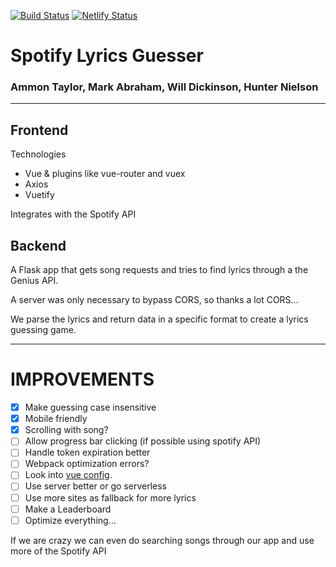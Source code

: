 [![Build Status](https://travis-ci.org/russell-hustle/lyrical.svg?branch=main)](https://travis-ci.org/russell-hustle/lyrical) [![Netlify Status](https://api.netlify.com/api/v1/badges/c43063cc-a07c-4eb4-ab82-99ee4f1f82e2/deploy-status)](https://app.netlify.com/sites/spotify-lyrical/deploys)

# Spotify Lyrics Guesser

### Ammon Taylor, Mark Abraham, Will Dickinson, Hunter Nielson

---

## Frontend

Technologies
- Vue & plugins like vue-router and vuex
- Axios
- Vuetify

Integrates with the Spotify API

## Backend

A Flask app that gets song requests and tries to find lyrics through a the Genius API.

A server was only necessary to bypass CORS, so thanks a lot CORS...

We parse the lyrics and return data in a specific format to create a lyrics guessing game.

---

# IMPROVEMENTS

- [x] Make guessing case insensitive
- [x] Mobile friendly
- [x] Scrolling with song?
- [ ] Allow progress bar clicking (if possible using spotify API)
- [ ] Handle token expiration better
- [ ] Webpack optimization errors?
- [ ] Look into [vue config](https://cli.vuejs.org/config/).
- [ ] Use server better or go serverless
- [ ] Use more sites as fallback for more lyrics
- [ ] Make a Leaderboard
- [ ] Optimize everything...

If we are crazy we can even do searching songs through our app and use more of the Spotify API
